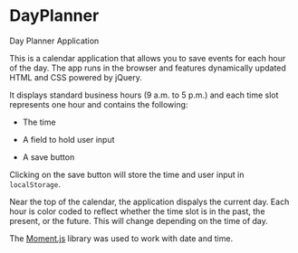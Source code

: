 # DayPlanner

Day Planner Application

This is a calendar application that allows you to save events for each hour of the day. The app runs in the browser and features dynamically updated HTML and CSS powered by jQuery.

It displays standard business hours (9 a.m. to 5 p.m.) and each time slot represents one hour and contains the following:

* The time

* A field to hold user input

* A save button

Clicking on the save button will store the time and user input in `localStorage`.

Near the top of the calendar, the application dispalys the current day. Each hour is color coded to reflect whether the time slot is in the past, the present, or the future. This will change depending on the time of day.

The [Moment.js](https://momentjs.com/) library was used to work with date and time.